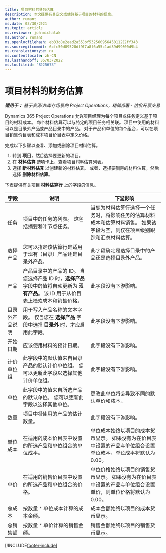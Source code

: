 ```yaml
---
title: 项目材料的财务估算
description: 本文提供有关定义或估算基于项目的材料的信息。
author: rumant
ms.date: 03/30/2021
ms.topic: article
ms.reviewer: johnmichalak
ms.author: rumant
ms.openlocfilehash: eb33c8e2ead2a558bf53256095645011212ff343
ms.sourcegitcommit: 6cfc50d89528df977a8f6a55c1ad39d99800d9b4
ms.translationtype: HT
ms.contentlocale: zh-CN
ms.lasthandoff: 06/03/2022
ms.locfileid: "8925673"
---
```

# <a name="financial-estimates-for-materials-on-projects"></a>项目材料的财务估算

_**适用于：** 基于资源/非库存场景的 Project Operations，精简部署 - 估价开票交易_

Dynamics 365 Project Operations 允许项目经理为每个项目或任务定义基于项目的材料成本。 每个材料估算可以与特定的项目任务相关联。 项目中使用的材料可以是目录外产品或产品目录中的产品。 对于产品和单位的每个组合，可以在项目销售价目表和成本项目价目表中定义价格。  

完成以下步骤以查看、添加或删除项目材料估算。

1. 转到 **项目**，然后选择要更新的项目。
2. 在 **材料估算** 选项卡上，查看项目材料估算列表。
3. 选择 **新材料估算** 以创建新的材料估算。 或者，选择要删除的材料估算，然后选择 **删除材料估算**。

下表提供有关项目 **材料估算行** 上的字段的信息。 

| **字段** | **说明** | **下游影响** |
| --- | --- | --- |
| 任务 | 项目中的任务的列表。 这包括摘要和叶节点任务。 | 当您为材料估算行选择一个任务时，将影响任务的估算材料成本和估算材料销售。 如果该字段为空，则仅在项目级别跟踪和汇总材料估算。 |
| 选择产品 |  您可以指定该估算行是适用于现有（目录）产品还是目录外产品。 | 此字段确定是选择目录中的产品还是选择目录外产品。 |
| 产品 | 产品目录中的产品的 ID。 当您选择产品 ID 时，**选择产品** 字段中的值将自动更新为 **现有产品**。 该 ID 用于从价目表上检索成本和销售价格。 | 此字段没有下游影响。 |
| 目录外产品说明 | 用于写入产品名称的文本字段。 仅当您在 **选择产品** 字段中选择 **目录外** 时，才应启用此字段。| 此字段没有下游影响。 |
| 开始日期 | 应该使用材料的预计日期。 | 此字段没有下游影响。 |
| 计价单位组 | 此字段中的默认值来自目录产品的默认计价单位组。 您可以更新此字段以选择其他计价单位组。 | 此字段没有下游影响。 |
| 单位 | 此字段中的值来自所选产品的默认单位。 您可以更新此字段以选择其他单位。 | 更改此单位将会导致不同的默认单价和成本。 |
| 数量 | 项目中将使用的产品的估计数量。 | 此字段没有下游影响。 |
| 单位成本 | 在适用的成本价目表中设置的所选产品和单位组合的单位成本。 | 单位成本始终以项目的成本货币显示。 如果没有为在价目表中设置的产品与单位组合设置单位成本，单位成本将默认为 0.00。 |
| 单价 | 在适用的销售价目表中设置的所选产品和单位组合的价格。 | 单位价格始终以项目的销售货币显示。 如果没有为在价目表中设置的产品与单位组合设置单价，则单位价格将默认为 0.00。|
| 总成本 | 按数量 \* 单位成本计算的成本金额。| 成本金额始终以项目的成本货币显示。 |
| 总销售额 | 按数量 \* 单价计算的销售金额。 | 销售金额始终以项目的销售货币显示。 |


[!INCLUDE[footer-include](../includes/footer-banner.md)]
